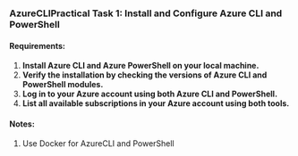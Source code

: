 ### AzureCLIPractical Task 1: Install and Configure Azure CLI and PowerShell
#### Requirements:
1. **Install Azure CLI and Azure PowerShell on your local machine.**
2. **Verify the installation by checking the versions of Azure CLI and PowerShell modules.**
3. **Log in to your Azure account using both Azure CLI and PowerShell.**
4. **List all available subscriptions in your Azure account using both tools.**

#### Notes:
1. Use Docker for AzureCLI and PowerShell
